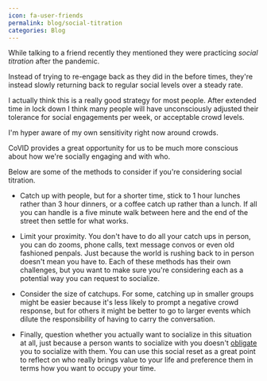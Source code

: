```yaml
---
icon: fa-user-friends
permalink: blog/social-titration
categories: Blog
---
```


While talking to a friend recently they mentioned they were practicing _social titration_ after the pandemic.

Instead of trying to re-engage back as they did in the before times, they're instead slowly returning back to regular social levels over a steady rate.

I actually think this is a really good strategy for most people. After extended time in lock down I think many people will have unconsciously adjusted their tolerance for social engagements per week, or acceptable crowd levels.

I'm hyper aware of my own sensitivity right now around crowds.

CoVID provides a great opportunity for us to be much more conscious about how we're socially engaging and with who.

Below are some of the methods to consider if you're considering social titration.

- Catch up with people, but for a shorter time, stick to 1 hour lunches rather than 3 hour dinners, or a coffee catch up rather than a lunch. If all you can handle is a five minute walk between here and the end of the street then settle for what works.

- Limit your proximity. You don't have to do all your catch ups in person, you can do zooms, phone calls, text message convos or even old fashioned penpals. Just because the world is rushing back to in person doesn't mean you have to. Each of these methods has their own challenges, but you want to make sure you're considering each as a potential way you can request to socialize.

- Consider the size of catchups. For some, catching up in smaller groups might be easier because it's less likely to prompt a negative crowd response, but for others it might be better to go to larger events which dilute the responsibility of having to carry the conversation.

- Finally, question whether you actually want to socialize in this situation at all, just because a person wants to socialize with you doesn't [obligate](https://nickwolf.com.au/blog/offers-not-obligations) you to socialize with them. You can use this social reset as a great point to reflect on who really brings value to your life and preference them in terms how you want to occupy your time.
